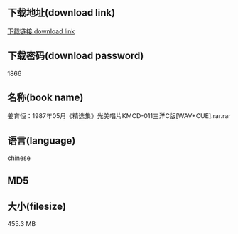 ## 下载地址(download link)
[下载链接 download link](https://tutu365.netlify.app/?s=%E5%A7%9C%E8%82%B2%E6%81%92%EF%BC%9A1987%E5%B9%B405%E6%9C%88%E3%80%8A%E7%B2%BE%E9%80%89%E9%9B%86%E3%80%8B%E5%85%89%E7%BE%8E%E5%94%B1%E7%89%87KMCD-011%E4%B8%89%E6%B4%8BC%E7%89%88%5BWAV%2BCUE%5D.rar)

## 下载密码(download password)
1866

## 名称(book name)
姜育恒：1987年05月《精选集》光美唱片KMCD-011三洋C版[WAV+CUE].rar.rar

## 语言(language)
chinese

## MD5


## 大小(filesize)
455.3 MB
